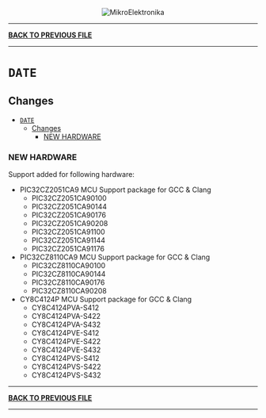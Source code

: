 <p align="center">
  <img src="http://www.mikroe.com/img/designs/beta/logo_small.png?raw=true" alt="MikroElektronika"/>
</p>

---

**[BACK TO PREVIOUS FILE](../changelog.md)**

---

# `DATE`

## Changes

- [`DATE`](#date)
  - [Changes](#changes)
    - [NEW HARDWARE](#new-hardware)

### NEW HARDWARE

Support added for following hardware:

+ PIC32CZ2051CA9 MCU Support package for GCC & Clang
  + PIC32CZ2051CA90100
  + PIC32CZ2051CA90144
  + PIC32CZ2051CA90176
  + PIC32CZ2051CA90208
  + PIC32CZ2051CA91100
  + PIC32CZ2051CA91144
  + PIC32CZ2051CA91176
+ PIC32CZ8110CA9 MCU Support package for GCC & Clang
  + PIC32CZ8110CA90100
  + PIC32CZ8110CA90144
  + PIC32CZ8110CA90176
  + PIC32CZ8110CA90208
+ CY8C4124P MCU Support package for GCC & Clang
  + CY8C4124PVA-S412
  + CY8C4124PVA-S422
  + CY8C4124PVA-S432
  + CY8C4124PVE-S412
  + CY8C4124PVE-S422
  + CY8C4124PVE-S432
  + CY8C4124PVS-S412
  + CY8C4124PVS-S422
  + CY8C4124PVS-S432

---

**[BACK TO PREVIOUS FILE](../changelog.md)**

---
